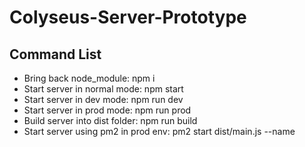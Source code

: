 # Colyseus-Server-Prototype

## Command List
- Bring back node_module: npm i
- Start server in normal mode: npm start
- Start server in dev mode: npm run dev
- Start server in prod mode: npm run prod
- Build server into dist folder: npm run build
- Start server using pm2 in prod env: pm2 start dist/main.js --name <processname>